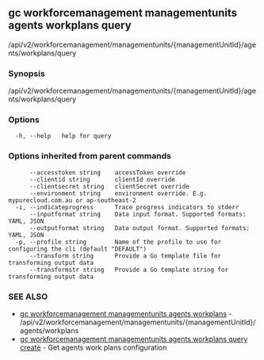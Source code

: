 ## gc workforcemanagement managementunits agents workplans query

/api/v2/workforcemanagement/managementunits/{managementUnitId}/agents/workplans/query

### Synopsis

/api/v2/workforcemanagement/managementunits/{managementUnitId}/agents/workplans/query

### Options

```
  -h, --help   help for query
```

### Options inherited from parent commands

```
      --accesstoken string    accessToken override
      --clientid string       clientId override
      --clientsecret string   clientSecret override
      --environment string    environment override. E.g. mypurecloud.com.au or ap-southeast-2
  -i, --indicateprogress      Trace progress indicators to stderr
      --inputformat string    Data input format. Supported formats: YAML, JSON
      --outputformat string   Data output format. Supported formats: YAML, JSON
  -p, --profile string        Name of the profile to use for configuring the cli (default "DEFAULT")
      --transform string      Provide a Go template file for transforming output data
      --transformstr string   Provide a Go template string for transforming output data
```

### SEE ALSO

* [gc workforcemanagement managementunits agents workplans](gc_workforcemanagement_managementunits_agents_workplans.html)	 - /api/v2/workforcemanagement/managementunits/{managementUnitId}/agents/workplans
* [gc workforcemanagement managementunits agents workplans query create](gc_workforcemanagement_managementunits_agents_workplans_query_create.html)	 - Get agents work plans configuration


